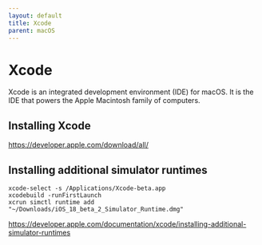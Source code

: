 ```yaml
---
layout: default
title: Xcode
parent: macOS
---
```


# Xcode

Xcode is an integrated development environment (IDE) for macOS. It is the IDE that powers the Apple Macintosh family of computers.

## Installing Xcode

https://developer.apple.com/download/all/

## Installing additional simulator runtimes

```shell
xcode-select -s /Applications/Xcode-beta.app
xcodebuild -runFirstLaunch
xcrun simctl runtime add "~/Downloads/iOS_18_beta_2_Simulator_Runtime.dmg"
```

https://developer.apple.com/documentation/xcode/installing-additional-simulator-runtimes